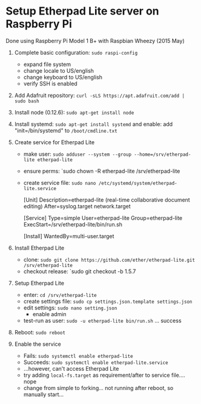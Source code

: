 Setup Etherpad Lite server on Raspberry Pi
==========================================

Done using Raspberry Pi Model 1 B+ with Raspbian Wheezy (2015 May)

1. Complete basic configuration: `sudo raspi-config`
    * expand file system
    * change locale to US/english
    * change keyboard to US/english
    * verify SSH is enabled
2. Add Adafruit repository: `curl -sLS https://apt.adafruit.com/add | sudo bash`
3. Install node (0.12.6): `sudo apt-get install node`
4. Install systemd: `sudo apt-get install systemd`
   and enable: add "init=/bin/systemd" to `/boot/cmdline.txt`
5. Create service for Etherpad Lite
    * make user: `sudo adduser --system --group --home=/srv/etherpad-lite etherpad-lite`
    * ensure perms: `sudo chown -R etherpad-lite /srv/etherpad-lite
    * create service file: `sudo nano /etc/systemd/system/etherpad-lite.service`

        [Unit]
        Description=etherpad-lite (real-time collaborative document editing)
        After=syslog.target network.target

        [Service]
        Type=simple
        User=etherpad-lite
        Group=etherpad-lite
        ExecStart=/srv/etherpad-lite/bin/run.sh

        [Install]
        WantedBy=multi-user.target

6. Install Etherpad Lite
    * clone: `sudo git clone https://github.com/ether/etherpad-lite.git /srv/etherpad-lite`
    * checkout release: `sudo git checkout -b 1.5.7
7. Setup Etherpad Lite
    * enter: `cd /srv/etherpad-lite`
    * create settings file: `sudo cp settings.json.template settings.json`
    * edit settings: `sudo nano setting.json`
        * enable admin
    * test-run as user: `sudo -u etherpad-lite bin/run.sh` ... success
8. Reboot: `sudo reboot`
9. Enable the service
    * Fails: `sudo systemctl enable etherpad-lite`
    * Succeeds: `sudo systemctl enable etherpad-lite.service`
    * ...however, can't access Etherpad Lite
    * try adding `local-fs.target` as requirement/after to service file.... nope
    * change from simple to forking... not running after reboot, so manually start...





